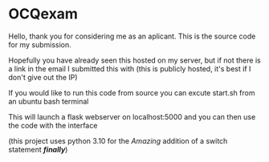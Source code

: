 # OCQexam

Hello, thank you for considering me as an aplicant. This is the source code for my submission.

Hopefully you have already seen this hosted on my server, but if not there is a link in the email I submitted this with 
(this is publicly hosted, it's best if I don't give out the IP)

If you would like to run this code from source you can excute start.sh from an ubuntu bash terminal

This will launch a flask webserver on localhost:5000 and you can then use the code with the interface

(this project uses python 3.10 for the *Amazing* addition of a switch statement ***finally***)

